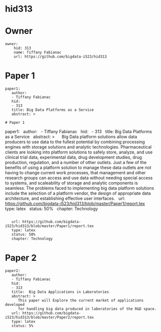 # hid313


# Owner

```
owner:
    hid: 313
    name: Tiffany Fabianac
    url: https://github.com/bigdata-i523/hid313
```

# Paper 1

```
paper1:
   author: 
   - Tiffany Fabianac
   hid:
   - 313
   title: Big Data Platforms as a Service
   abstract: >
      
# Paper 1

```
paper1:
   author: 
   - Tiffany Fabianac
   hid:
   - 313
   title: Big Data Platforms as a Service
   abstract: >
      Big Data platform solutions allow data producers to use data to the fullest potential by combining processing engines with storage solutions and analytic technologies. Pharmaceutical clients are looking into platform solutions to safely store, analyze, and use clinical trial data, experimental data, drug development studies, drug production, regulation, and a number of other outlets. Just a few of the benefits of using a platform solution to manage these data outlets are not having to change current work processes, that management and other research groups can access and use data without needing special access to systems, and scaleability of storage and analytic components is seamless. The problems faced to implementing big data platform solutions include the selection of a platform vendor, the design of appropriate data architecture, and establishing effective user interfaces.
   url: https://github.com/bigdata-i523/hid313/blob/master/Paper1/report.tex
   type: latex
   status: 50%
   chapter: Technology
```

   url: https://github.com/bigdata-i523/hid313/blob/master/Paper1/report.tex
   type: latex
   status: 50%
   chapter: Technology
```

# Paper 2

```
paper2:
   author: 
   - Tiffany Fabianac
   hid:
   - 313
   title:  Big Data Applications in Laboratories
   abstract: >
      This paper will Explore the current market of applications developed 
      for handling big data produced in laboratories of the R&D space.
   url: https://github.com/bigdata-i523/hid313/blob/master/Paper2/report.tex
   type: latex
   status: 5%
```
